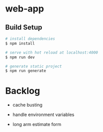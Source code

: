 # web-app

## Build Setup

```bash
# install dependencies
$ npm install

# serve with hot reload at localhost:4000
$ npm run dev

# generate static project
$ npm run generate
```

# Backlog
- cache busting
- handle environment variables

- long arm estimate form
